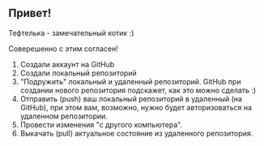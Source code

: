 ## Привет!

Тефтелька - замечательный котик :)

Соверешенно с этим согласен!

1. Создали аккаунт на GitHub
2. Создали локальный репозиторий
3. "Подружить" локальный и удаленный репозиторий. GitHub при создании нового репозитория подскажет, как это можно сделать :)
4. Отправить (push) ваш локальный репозиторий в удаленный (на GitHub), при этом вам, возможно, нужно будет авторизоваться на удаленном репозитории.
5. Провести изменения "с другого компьютера".
6. Выкачать (pull) актуальное состояние из удаленного репозитория.